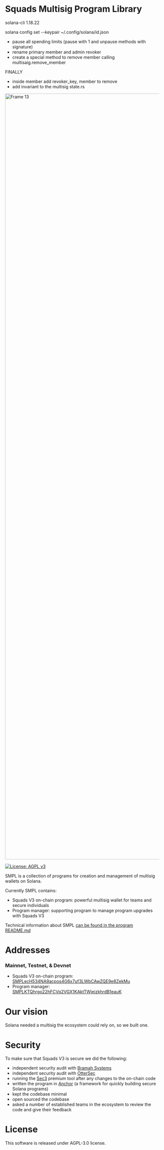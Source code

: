 # Squads Multisig Program Library

solana-cli 1.18.22

solana config set --keypair ~/.config/solana/id.json

- pause all spending limits (pause with 1 and unpause methods with signature)
- rename primary member and admin revoker
- create a special method to remove member calling multisaig.remove_member

FINALLY

- inside member add revoker_key, member to remove
- add invariant to the multisig state.rs

<img width="2500" alt="Frame 13" src="https://user-images.githubusercontent.com/81624955/182874414-98d63f58-450d-4520-a440-4bfda8f5329f.png">

[![License: AGPL v3](https://img.shields.io/badge/License-AGPL_v3-blue.svg)](https://www.gnu.org/licenses/agpl-3.0)

SMPL is a collection of programs for creation and management of multisig wallets on Solana.

Currently SMPL contains:

- Squads V3 on-chain program: powerful multisig wallet for teams and secure individuals
- Program manager: supporting program to manage program upgrades with Squads V3

Technical information about SMPL [can be found in the program README.md](https://github.com/squads-dapp/squads-mpl/blob/main/programs/squads-mpl/README.md)

# Addresses

### Mainnet, Testnet, & Devnet

- Squads V3 on-chain program: [SMPLecH534NA9acpos4G6x7uf3LWbCAwZQE9e8ZekMu](https://explorer.solana.com/address/SMPLecH534NA9acpos4G6x7uf3LWbCAwZQE9e8ZekMu)
- Program manager: [SMPLKTQhrgo22hFCVq2VGX1KAktTWjeizkhrdB1eauK](https://explorer.solana.com/address/SMPLKTQhrgo22hFCVq2VGX1KAktTWjeizkhrdB1eauK)

# Our vision

Solana needed a multisig the ecosystem could rely on, so we built one.

# Security

To make sure that Squads V3 is secure we did the following:

- independent security audit with [Bramah Systems](https://github.com/Squads-Protocol/squads-mpl/blob/main/Squads_V3_Audit_Bramah.pdf)
- independent security audit with [OtterSec](https://github.com/Squads-Protocol/squads-mpl/blob/main/Squads%20V3%20-%20OtterSec%20Audit.pdf)
- running the [Sec3](https://pro.sec3.dev/) premium tool after any changes to the on-chain code
- written the program in [Anchor](https://www.anchor-lang.com/) (a framework for quickly building secure Solana programs)
- kept the codebase minimal
- open sourced the codebase
- asked a number of established teams in the ecosystem to review the code and give their feedback

# License

This software is released under AGPL-3.0 license.
